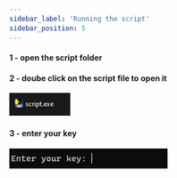 ```yaml
---
sidebar_label: 'Running the script'
sidebar_position: 5
---
```


#### 1 - open the script folder
#### 2 - doube click on the script file to open it 
![image](scriptexe.png)
#### 3 - enter your key
![image](keypng.png)

